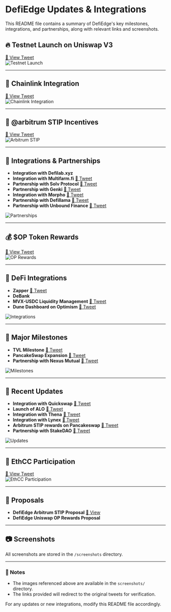 # DefiEdge Updates & Integrations

This README file contains a summary of DefiEdge's key milestones, integrations, and partnerships, along with relevant links and screenshots.

## 🔥 Testnet Launch on Uniswap V3

[🔗 View Tweet](https://x.com/DefiEdge/status/1480627763694374918)  
![Testnet Launch](screenshots/defiedge_screenshot_1.png)

---

## 🔗 Chainlink Integration

[🔗 View Tweet](https://x.com/DefiEdge/status/1605338361421758464)  
![Chainlink Integration](screenshots/defiedge_screenshot_2.png)

---

## 🏦 @arbitrum STIP Incentives

[🔗 View Tweet](https://x.com/DefiEdge/status/1767258819548049676)  
![Arbitrum STIP](screenshots/defiedge_screenshot_3.png)

---

## 🤝 Integrations & Partnerships
- **Integration with Defilab.xyz**
- **Integration with Multifarm.fi** [🔗 Tweet](https://x.com/DefiEdge/status/1568166361951772672)
- **Partnership with Solv Protocol** [🔗 Tweet](https://x.com/DefiEdge/status/1572939102940696577)
- **Partnership with Genki** [🔗 Tweet](https://x.com/DefiEdge/status/1581243562037243904)
- **Integration with Morpho** [🔗 Tweet](https://x.com/DefiEdge/status/1595434319933120512)
- **Partnership with Defillama** [🔗 Tweet](https://x.com/DefiEdge/status/1715340620955574766)
- **Partnership with Unbound Finance** [🔗 Tweet](https://x.com/DefiEdge/status/1715340605654716821)

![Partnerships](screenshots/defiedge_screenshot_4.png)

---

## 💰 $OP Token Rewards
 
[🔗 View Tweet](https://x.com/DefiEdge/status/1615422491056574464)  
![OP Rewards](screenshots/defiedge_screenshot_5.png)

---

## 🏦 DeFi Integrations
- **Zapper** [🔗 Tweet](https://x.com/DefiEdge/status/1619716430496415746)
- **DeBank**
- **MVX-USDC Liquidity Management** [🔗 Tweet](https://x.com/DefiEdge/status/1625163304548331522)
- **Dune Dashboard on Optimism** [🔗 Tweet](https://x.com/DefiEdge/status/1625874376217485314)

![Integrations](screenshots/defiedge_screenshot_6.png)

---

## 🎉 Major Milestones
- **TVL Milestone** [🔗 Tweet](https://x.com/DefiEdge/status/1550872919386968066)
- **PancakeSwap Expansion** [🔗 Tweet](https://x.com/DefiEdge/status/1689930345867853824)
- **Partnership with Nexus Mutual** [🔗 Tweet](https://x.com/DefiEdge/status/1716467293998489660)

![Milestones](screenshots/defiedge_screenshot_7.png)

---

## 🔧 Recent Updates
- **Integration with Quickswap** [🔗 Tweet](https://x.com/DefiEdge/status/1745064583625339233)
- **Launch of ALO** [🔗 Tweet](https://x.com/DefiEdge/status/1838478252819489249)
- **Integration with Thena** [🔗 Tweet](https://x.com/DefiEdge/status/1693611388198080755)
- **Integration with Lynex** [🔗 Tweet](https://x.com/DefiEdge/status/1812092916904452104)
- **Arbitrum STIP rewards on Pancakeswap** [🔗 Tweet](https://x.com/DefiEdge/status/1770071709992861801)
- **Partnership with StakeDAO** [🔗 Tweet](https://x.com/DefiEdge/status/1786495522770972901)

![Updates](screenshots/defiedge_screenshot_8.png)

---

## 🎤 EthCC Participation
[🔗 View Tweet](https://x.com/DefiEdge/status/1802835783621218322)  
![EthCC Participation](screenshots/defiedge_screenshot_9.png)

---

## 📜 Proposals
- **DefiEdge Arbitrum STIP Proposal** [🔗 View](https://forum.arbitrum.foundation/t/defiedge-final-stip-round-1/17014)
- **DefiEdge Uniswap OP Rewards Proposal**

---

## 📷 Screenshots
All screenshots are stored in the `/screenshots` directory.

---

### 📌 Notes
- The images referenced above are available in the `screenshots/` directory.
- The links provided will redirect to the original tweets for verification.

For any updates or new integrations, modify this README file accordingly.
